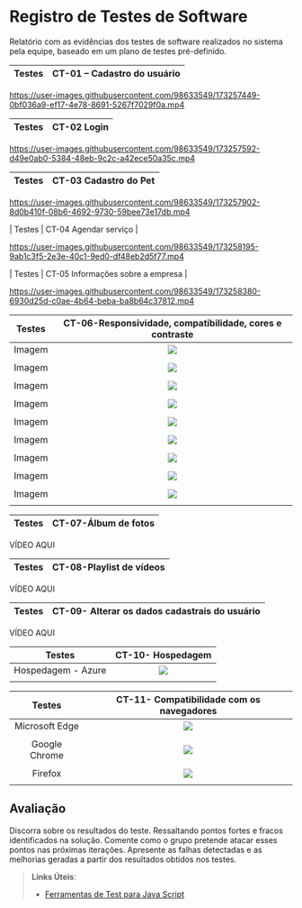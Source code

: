 # Registro de Testes de Software

Relatório com as evidências dos testes de software realizados no sistema pela equipe, baseado em um plano de testes pré-definido.

| Testes 	| CT-01 – Cadastro do usuário |
|:---:	|:---:	|


https://user-images.githubusercontent.com/98633549/173257449-0bf036a9-ef17-4e78-8691-5267f7029f0a.mp4

| Testes 	| CT-02 Login |
|:---:	|:---:	|


https://user-images.githubusercontent.com/98633549/173257592-d49e0ab0-5384-48eb-9c2c-a42ece50a35c.mp4




| Testes 	| CT-03 Cadastro do Pet	|
|:---:	|:---:	|



https://user-images.githubusercontent.com/98633549/173257902-8d0b410f-08b6-4692-9730-59bee73e17db.mp4



| Testes 	| CT-04 Agendar serviço |


https://user-images.githubusercontent.com/98633549/173258195-9ab1c3f5-2e3e-40c1-9ed0-df48eb2d5f77.mp4



| Testes 	| CT-05 Informações sobre a empresa	|



https://user-images.githubusercontent.com/98633549/173258380-6930d25d-c0ae-4b64-beba-ba8b64c37812.mp4


  
| Testes 	| CT-06-Responsividade, compatibilidade, cores e contraste | 
|:---:	|:---:	|
|	Imagem | ![](https://github.com/ICEI-PUC-Minas-PMV-ADS/CaoPortado/blob/main/docs/img/dropdown%20servicos%20galaxy%20s8%20CT-06.png) |
|  	|  	|
|	Imagem | ![](https://github.com/ICEI-PUC-Minas-PMV-ADS/CaoPortado/blob/main/docs/img/login%20galaxy%20S8%20CT-06.png) |
|  	|  	|
|	Imagem | ![](https://github.com/ICEI-PUC-Minas-PMV-ADS/CaoPortado/blob/main/docs/img/perfil%20do%20usu%C3%A1rio%20-%20galaxy%20S8%20CT-06.png) |
|  	|  	|
|	Imagem | ![](https://github.com/ICEI-PUC-Minas-PMV-ADS/CaoPortado/blob/main/docs/img/Perfil%20do%20pet%20Galaxy%20S8%20CT-06.png) |
|  	|  	|
|	Imagem | ![](https://github.com/ICEI-PUC-Minas-PMV-ADS/CaoPortado/blob/main/docs/img/MENU-NAVBAR%20GALAXYS8%20CT-06.png) |
|  	|  	|
|	Imagem | ![](https://github.com/ICEI-PUC-Minas-PMV-ADS/CaoPortado/blob/main/docs/img/cadastro%20usuario%20iphone%20se%20CT-06.png) |
 |  	|  	|
|	Imagem | ![](https://github.com/ICEI-PUC-Minas-PMV-ADS/CaoPortado/blob/main/docs/img/agendamento%20Galaxy%20s8%20CT-06.png) |
|  	|  	|
|	Imagem | ![](https://github.com/ICEI-PUC-Minas-PMV-ADS/CaoPortado/blob/main/docs/img/video%20playlist%20galaxy%20s8%20CT-06.png) |
|  	|  	|
|	Imagem | ![](https://github.com/ICEI-PUC-Minas-PMV-ADS/CaoPortado/blob/main/docs/img/galeria%20de%20fotos%20s8%20CT-06.png) |
|  	|  	|

| Testes 	| CT-07-Álbum de fotos |
|:---:	|:---:	|


VÍDEO AQUI

| Testes 	| CT-08-Playlist de vídeos |
|:---:	|:---:	|


VÍDEO AQUI


| Testes 	| CT-09- Alterar os dados cadastrais do usuário |
|:---:	|:---:	|


VÍDEO AQUI


| Testes 	| CT-10- Hospedagem | 
|:---:	|:---:	|
|	Hospedagem - Azure| ![](https://github.com/ICEI-PUC-Minas-PMV-ADS/CaoPortado/blob/main/docs/img/hospedagem.png) |
|  	|  	|


| Testes 	| CT-11- Compatibilidade com os navegadores | 
|:---:	|:---:	|
|	Microsoft Edge | ![](https://github.com/ICEI-PUC-Minas-PMV-ADS/CaoPortado/blob/main/docs/img/RNF%20-%20Microsoft%20Edge.png) |
|  	|  	|
|	Google Chrome | ![](https://github.com/ICEI-PUC-Minas-PMV-ADS/CaoPortado/blob/main/docs/img/RNF%20Chrome.png) |
|  	|  	|
|	Firefox | ![](https://github.com/ICEI-PUC-Minas-PMV-ADS/CaoPortado/blob/main/docs/img/RNF%20Firefox.png) |
|  	|  	|
  
## Avaliação

Discorra sobre os resultados do teste. Ressaltando pontos fortes e fracos identificados na solução. Comente como o grupo pretende atacar esses pontos nas próximas iterações. Apresente as falhas detectadas e as melhorias geradas a partir dos resultados obtidos nos testes.

> **Links Úteis**:
> - [Ferramentas de Test para Java Script](https://geekflare.com/javascript-unit-testing/)
